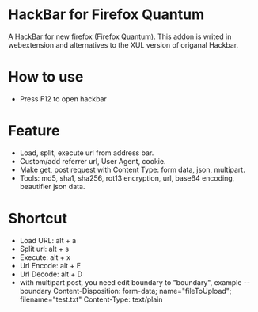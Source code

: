 # HackBar for Firefox Quantum
A HackBar for new firefox (Firefox Quantum). This addon is writed in webextension and alternatives to the XUL version of origanal Hackbar.

# How to use #
* Press F12 to open hackbar
# Feature #
* Load, split, execute url from address bar.
* Custom/add referrer url, User Agent, cookie.
* Make get, post request with Content Type: form data, json, multipart.
* Tools: md5, sha1, sha256, rot13 encryption, url, base64 encoding, beautifier json data.
# Shortcut #
* Load URL: alt + a
* Split url: alt + s
* Execute: alt + x
* Url Encode: alt + E
* Url Decode: alt + D
* with multipart post, you need edit boundary to "boundary", example
--boundary
Content-Disposition: form-data; name="fileToUpload"; filename="test.txt"
Content-Type: text/plain